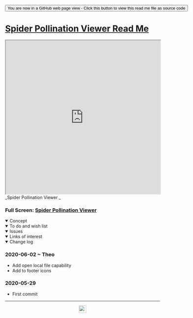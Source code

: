 <span style=display:none; >[You are now in a GitHub source code view - click this link to view Read Me file as a web page]( https://ladybug.tools/spider-2020/spider-pollination-viewer/readme.html "View file as a web page." ) </span>

<div><input type=button class = 'btn btn-secondary btn-sm' onclick=window.location.href="https://github.com/ladybug-tools/spider-2020/tree/master/spider-pollination-viewer/";
value='You are now in a GitHub web page view - Click this button to view this read me file as source code' ></div>


# [Spider Pollination Viewer Read Me]( ./readme.html )


<iframe src=https://ladybug.tools/spider-2020/spider-pollination-viewer/ width=100% height=500px >Iframes are not viewable in GitHub source code view</iframe>
_Spider Pollination Viewer _

### Full Screen: [Spider Pollination Viewer]( https://www.ladybug.tools/spider-2020/spider-pollination-viewer/ )


<details open >
<summary>Concept</summary>


</details>

<details open >
<summary>To do and wish list </summary>


</details>

<details open >
<summary>Issues </summary>


</details>

<details open >
<summary>Links of interest</summary>


</details>

<details open >
<summary>Change log </summary>

### 2020-06-02 ~ Theo

* Add open local file capability
* Add to footer icons


### 2020-05-29

* First commit

</details>

***

<center title="hello! Click me to go up to the top" ><a href=javascript:window.scrollTo(0,0); style=text-decoration:none; > <img width=24 src="https://ladybug.tools/artwork/icons_bugs/ico/spider.ico" > </a></center>

